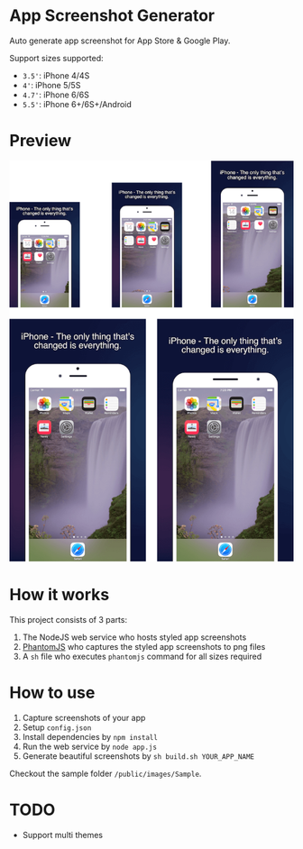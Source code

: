 # App Screenshot Generator

Auto generate app screenshot for App Store & Google Play.

Support sizes supported:

- `3.5'`: iPhone 4/4S
- `4'`: iPhone 5/5S
- `4.7'`: iPhone 6/6S
- `5.5'`: iPhone 6+/6S+/Android

# Preview

![Sample Preview](assets/sample.png)

# How it works

This project consists of 3 parts:

1. The NodeJS web service who hosts styled app screenshots
2. [PhantomJS](http://phantomjs.org/) who captures the styled app screenshots to png files
3. A `sh` file who executes `phantomjs` command for all sizes required

# How to use

1. Capture screenshots of your app
2. Setup `config.json`
3. Install dependencies by `npm install`
4. Run the web service by `node app.js`
5. Generate beautiful screenshots by `sh build.sh YOUR_APP_NAME`

Checkout the sample folder `/public/images/Sample`.

# TODO

- Support multi themes
